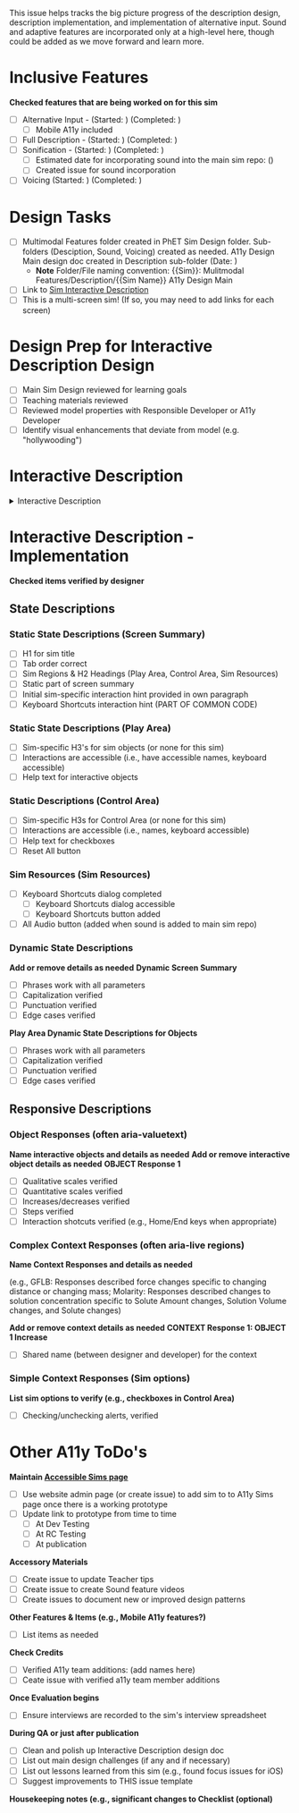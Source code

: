 This issue helps tracks the big picture progress of the description design, description implementation, and implementation of alternative input. Sound and adaptive features are incorporated only at a high-level here, though could be added as we move forward and learn more.
 
# Inclusive Features 
**Checked features that are being worked on for this sim**
- [ ] Alternative Input -  (Started: ) (Completed: )
  - [ ] Mobile A11y included
- [ ] Full Description - (Started: ) (Completed: )
- [ ] Sonification - (Started: ) (Completed: )
  - [ ] Estimated date for incorporating sound into the main sim repo: ()
  - [ ] Created issue for sound incorporation
- [ ] Voicing (Started: ) (Completed: )

# Design Tasks
- [ ] Multimodal Features folder created in PhET Sim Design folder. Sub-folders (Desciption, Sound, Voicing) created as needed. A11y Design Main design doc created in Description sub-folder (Date: )
   - **Note** Folder/File naming convention: {{Sim}}: Mulitmodal Features/Description/{{Sim Name}} A11y Design Main
- [ ] Link to [Sim Interactive Description]()
- [ ] This is a multi-screen sim! (If so, you may need to add links for each screen)  

# Design Prep for Interactive Description Design
- [ ] Main Sim Design reviewed for learning goals
- [ ] Teaching materials reviewed
- [ ] Reviewed model properties with Responsible Developer or A11y Developer
- [ ] Identify visual enhancements that deviate from model (e.g. "hollywooding")

# Interactive Description

<details>
<summary>Interactive Description</summary>

## PDOM 
**Checked items have PDOM structures identified & determined**
- [ ] Dynamic objects that warrant their own name and description in the Play Area
- [ ] All interactive objects and their PhET types (e.g., sliders, buttons, etc.)
- [ ] New interaction types (i.e., new PDOM components or patterns) in this sims, or check:
  - [ ] There are no new interaction types in this sim

## [State Descriptions](url to section design doc)
**Checked items drafted & ready for implementation**
### Static State Descriptions
- [ ] Static screen summary
- [ ] Initial sim-specific interaction hint (place in own paragraph)
- [ ] Headings for objects/groups in Play Area
- [ ] Labels for interactive elements
- [ ] Heading outline & Focus Order 
- [ ] Help text for interactive elements 

### [Dynamic State Descriptions](url to section design doc)
**Checked items completed in design document**
- [ ] PDOM section of Design Doc contains 1 clear example of each dynamic description
- [ ] More examples and possible edge cases have been explored for:
    - [ ] Dynamic screen summary (i.e., brief state-of-the-sim)
    - [ ] Dynamic states for identified dynamic objects (can add list to this issue)
- [ ] Dynamic parameters (scales and approximate ranges) for dynamic objects ready
    - [ ] Special case parameters or phrases for dynamic state descriptions identified (can add list)

## Responsive Descriptions
**Checked items drafted & ready for implementation**
### [Object Responses](url to section design doc)
**[Qualitative Scales & Parameters](link to section in design doc)**
- Tables (or lists) outlining dynamic parameters (scales & ranges) for each sim concept created
  - [ ] Scale determined for __CONCEPT 1__ : __OBJECT 1__ 
  - [ ] Scale determined for __CONCEPT 2__ : __OBJECT 2__

### [Context Responses](url to section design doc)
**[Complex Context Responses - By Interaction](link to design doc)**
- List out different objects/concepts as needed
  - [ ] Context responses for __OBJECT 1__ 
  - [ ] Context responses for __OBJECT 2__ 

### [Simple Context Responses (Sim options)](url to section design doc)
**Checked items ready for implementation**
  - [ ] Context responses for items in Control Area
  - [ ] Common code responses (e.g., Reset All, Mute Sound) verified
  
## [Description Design Testing](url to section design doc)
- [ ] Brief cognitive walkthrough document's the sim's main interaction (highly reccommended) 
</details>


# Interactive Description - Implementation
**Checked items verified by designer**
## State Descriptions
### Static State Descriptions (Screen Summary)
- [ ] H1 for sim title
- [ ] Tab order correct
- [ ] Sim Regions & H2 Headings (Play Area, Control Area, Sim Resources)
- [ ] Static part of screen summary
- [ ] Initial sim-specific interaction hint provided in own paragraph
- [ ] Keyboard Shortcuts interaction hint (PART OF COMMON CODE) 

### Static State Descriptions (Play Area)
- [ ] Sim-specific H3's for sim objects (or none for this sim)
- [ ] Interactions are accessible (i.e., have accessible names, keyboard accessible)
- [ ] Help text for interactive objects

### Static Descriptions (Control Area) 
- [ ] Sim-specific H3s for Control Area (or none for this sim)
- [ ] Interactions are accessible (i.e., names, keyboard accessible)
- [ ] Help text for checkboxes
- [ ] Reset All button

### Sim Resources (Sim Resources)
- [ ] Keyboard Shortcuts dialog completed
    - [ ] Keyboard Shortcuts dialog accessible
	- [ ] Keyboard Shortcuts button added
- [ ] All Audio button (added when sound is added to main sim repo)

### Dynamic State Descriptions
**Add or remove details as needed**
**Dynamic Screen Summary**
- [ ] Phrases work with all parameters
- [ ] Capitalization verified
- [ ] Punctuation verified
- [ ] Edge cases verified

**Play Area Dynamic State Descriptions for Objects**
- [ ] Phrases work with all parameters
- [ ] Capitalization verified
- [ ] Punctuation verified
- [ ] Edge cases verified

## Responsive Descriptions
### Object Responses (often aria-valuetext)
**Name interactive objects and details as needed**
**Add or remove interactive object details as needed**
**OBJECT Response 1**
- [ ] Qualitative scales verified
- [ ] Quantitative scales verified
- [ ] Increases/decreases verified
- [ ] Steps verified
- [ ] Interaction shotcuts verified (e.g., Home/End keys when appropriate)

### Complex Context Responses (often aria-live regions)
**Name Context Responses and details as needed**

(e.g., GFLB: Responses described force changes specific to changing distance or changing mass; Molarity: Responses described changes to solution concentration specific to Solute Amount changes, Solution Volume changes, and Solute changes)

**Add or remove context details as needed**
**CONTEXT Response 1: OBJECT 1 Increase**
  - [ ] Shared name (between designer and developer) for the context

### Simple Context Responses (Sim options)
**List sim options to verify (e.g., checkboxes in Control Area)**
  - [ ] Checking/unchecking alerts, verified

# Other A11y ToDo's
**Maintain [Accessible Sims page](https://phet.colorado.edu/en/accessibility/prototypes)**
- [ ] Use website admin page (or create issue) to add sim to to A11y Sims page once there is a working prototype
- [ ] Update link to prototype from time to time
  - [ ] At Dev Testing
  - [ ] At RC Testing
  - [ ] At publication

**Accessory Materials**
- [ ] Create issue to update Teacher tips
- [ ] Create issue to create Sound feature videos
- [ ] Create issues to document new or improved design patterns

**Other Features & Items (e.g., Mobile A11y features?)**
- [ ] List items as needed

**Check Credits**
- [ ] Verified A11y team additions: (add names here)
- [ ] Ceate issue with verified a11y team member additions

**Once Evaluation begins**
- [ ] Ensure interviews are recorded to the sim's interview spreadsheet

**During QA or just after publication**
- [ ] Clean and polish up Interactive Description design doc
- [ ] List out main design challenges (if any and if necessary)
- [ ] List out lessons learned from this sim (e.g., found focus issues for iOS)
- [ ] Suggest improvements to THIS issue template

**Housekeeping notes (e.g., significant changes to Checklist (optional)**

